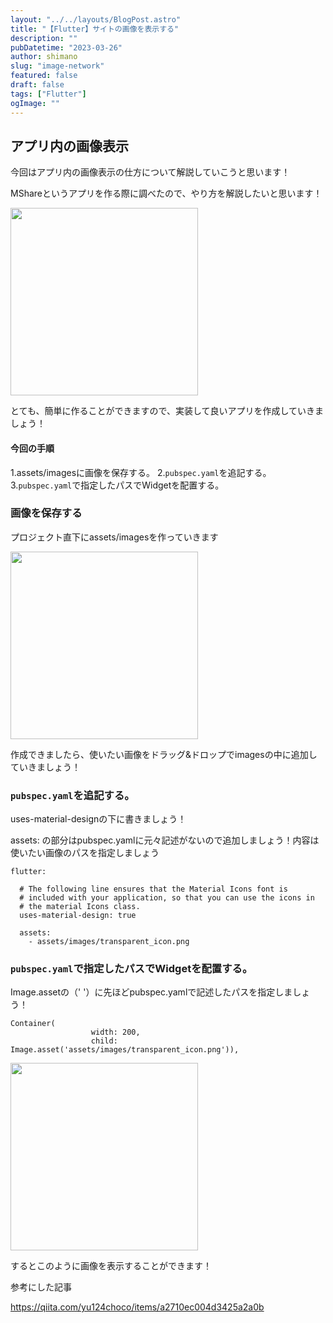 ```yaml
---
layout: "../../layouts/BlogPost.astro"
title: "【Flutter】サイトの画像を表示する"
description: ""
pubDatetime: "2023-03-26"
author: shimano
slug: "image-network"
featured: false
draft: false
tags: ["Flutter"]
ogImage: ""
---
```


## アプリ内の画像表示

今回はアプリ内の画像表示の仕方について解説していこうと思います！

MShareというアプリを作る際に調べたので、やり方を解説したいと思います！

<img src="http://34.145.4.125/wp-content/uploads/2023/03/IMG_4915-473x1024.png" alt="" width="300">

とても、簡単に作ることができますので、実装して良いアプリを作成していきましょう！

#### 今回の手順

1.assets/imagesに画像を保存する。
2.`pubspec.yaml`を追記する。
3.`pubspec.yaml`で指定したパスでWidgetを配置する。

### 画像を保存する

プロジェクト直下にassets/imagesを作っていきます

<img src="http://34.145.4.125/wp-content/uploads/2023/03/スクリーンショット-2023-03-24-13.22.24.png" alt="" width="300">

作成できましたら、使いたい画像をドラッグ&ドロップでimagesの中に追加していきましょう！

### `pubspec.yaml`を追記する。

uses-material-designの下に書きましょう！

assets: の部分はpubspec.yamlに元々記述がないので追加しましょう！内容は使いたい画像のパスを指定しましょう

```
flutter:

  # The following line ensures that the Material Icons font is
  # included with your application, so that you can use the icons in
  # the material Icons class.
  uses-material-design: true

  assets:
    - assets/images/transparent_icon.png
```

### `pubspec.yaml`で指定したパスでWidgetを配置する。

Image.assetの（' '）に先ほどpubspec.yamlで記述したパスを指定しましょう！

```
Container(
                  width: 200,
                  child: Image.asset('assets/images/transparent_icon.png')),
```

<img src="http://34.145.4.125/wp-content/uploads/2023/03/IMG_4959-473x1024.png" alt="" width="300">

するとこのように画像を表示することができます！

参考にした記事

https://qiita.com/yu124choco/items/a2710ec004d3425a2a0b